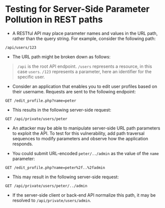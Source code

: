 # Testing for Server-Side Parameter Pollution in REST paths

- A RESTful API may place parameter names and values in the URL path, rather than the query string. For example, consider the following path:

`/api/users/123`

- The URL path might be broken down as follows:

> `/api` is the root API endpoint.
> `/users` represents a resource, in this case `users`.
> `/123` represents a parameter, here an identifier for the specific user.

- Consider an application that enables you to edit user profiles based on their username. Requests are sent to the following endpoint:

```
GET /edit_profile.php?name=peter
```

- This results in the following server-side request:

```
GET /api/private/users/peter
```

- An attacker may be able to manipulate server-side URL path parameters to exploit the API. To test for this vulnerability, add path traversal sequences to modify parameters and observe how the application responds.

- You could submit URL-encoded `peter/../admin` as the value of the `name` parameter:

```
GET /edit_profile.php?name=peter%2f..%2fadmin
```

- This may result in the following server-side request:

```
GET /api/private/users/peter/../admin
```

- If the server-side client or back-end API normalize this path, it may be resolved to `/api/private/users/admin`.
